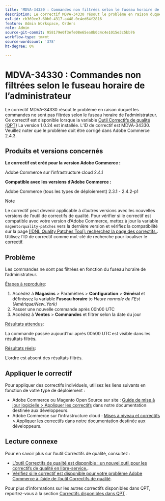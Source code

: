 ```yaml
---
title: 'MDVA-34330 : Commandes non filtrées selon le fuseau horaire de l’administrateur'
description: Le correctif MDVA-34330 résout le problème en raison duquel les commandes ne sont pas filtrées selon le fuseau horaire de l’administrateur. Ce correctif est disponible lorsque l’[outil de correctifs de qualité (QPT)](/help/announcements/adobe-commerce-announcements/magento-quality-patches-released-new-tool-to-self-serve-quality-patches.md) 1.0.24 est installé. L’ID de correctif est MDVA-34330. Veuillez noter que le problème doit être corrigé dans Adobe Commerce 2.4.3.
exl-id: cb369ee3-60b0-4317-a448-0c4ed64f2816
feature: Admin Workspace, Orders
role: Admin
source-git-commit: 958179e0f3efe08e65ea8b0c4c4e1015e3c5bb76
workflow-type: tm+mt
source-wordcount: '378'
ht-degree: 0%

---
```


# MDVA-34330 : Commandes non filtrées selon le fuseau horaire de l’administrateur

Le correctif MDVA-34330 résout le problème en raison duquel les commandes ne sont pas filtrées selon le fuseau horaire de l’administrateur. Ce correctif est disponible lorsque la variable [Outil Correctifs de qualité (QPT)](/help/announcements/adobe-commerce-announcements/magento-quality-patches-released-new-tool-to-self-serve-quality-patches.md) La version 1.0.24 est installée. L’ID de correctif est MDVA-34330. Veuillez noter que le problème doit être corrigé dans Adobe Commerce 2.4.3.

## Produits et versions concernés

**Le correctif est créé pour la version Adobe Commerce :**

Adobe Commerce sur l’infrastructure cloud 2.4.1

**Compatible avec les versions d’Adobe Commerce :**

Adobe Commerce (tous les types de déploiement) 2.3.1 - 2.4.2-p1

>[!NOTE]
>
>Le correctif peut devenir applicable à d’autres versions avec les nouvelles versions de l’outil de correctifs de qualité. Pour vérifier si le correctif est compatible avec votre version d’Adobe Commerce, mettez à jour la variable `magento/quality-patches` vers la dernière version et vérifiez la compatibilité sur la page [[!DNL Quality Patches Tool]: recherchez la page des correctifs.](https://devdocs.magento.com/quality-patches/tool.html#patch-grid). Utilisez l’ID de correctif comme mot-clé de recherche pour localiser le correctif.

## Problème

Les commandes ne sont pas filtrées en fonction du fuseau horaire de l’administrateur.

<u>Étapes à reproduire</u>:

1. Accédez à **Magasins** > Paramètres > **Configuration** > **Général** et définissez la variable **Fuseau horaire** to *Heure normale de l’Est (Amérique/New_York)*
1. Passer une nouvelle commande après 00h00 UTC
1. Accédez à **Ventes** > **Commandes** et filtrer selon la date du jour


<u>Résultats attendus</u>:

La commande passée aujourd’hui après 00h00 UTC est visible dans les résultats filtrés.

<u>Résultats réels</u>:

L’ordre est absent des résultats filtrés.

## Appliquer le correctif

Pour appliquer des correctifs individuels, utilisez les liens suivants en fonction de votre type de déploiement :

* Adobe Commerce ou Magento Open Source sur site : [Guide de mise à jour logicielle > Appliquer les correctifs](https://devdocs.magento.com/guides/v2.4/comp-mgr/patching/mqp.html) dans notre documentation destinée aux développeurs.
* Adobe Commerce sur l’infrastructure cloud : [Mises à niveau et correctifs > Appliquer les correctifs](https://devdocs.magento.com/cloud/project/project-patch.html) dans notre documentation destinée aux développeurs.

## Lecture connexe

Pour en savoir plus sur l’outil Correctifs de qualité, consultez :

* [L’outil Correctifs de qualité est disponible : un nouvel outil pour les correctifs de qualité en libre-service.](/help/announcements/adobe-commerce-announcements/magento-quality-patches-released-new-tool-to-self-serve-quality-patches.md).
* [Vérifiez si le correctif est disponible pour votre problème Adobe Commerce à l’aide de l’outil Correctifs de qualité](/help/support-tools/patches-available-in-qpt-tool/check-patch-for-magento-issue-with-magento-quality-patches.md).

Pour plus d’informations sur les autres correctifs disponibles dans QPT, reportez-vous à la section [Correctifs disponibles dans QPT](https://support.magento.com/hc/en-us/sections/360010506631-Patches-available-in-MQP-tool-) .
